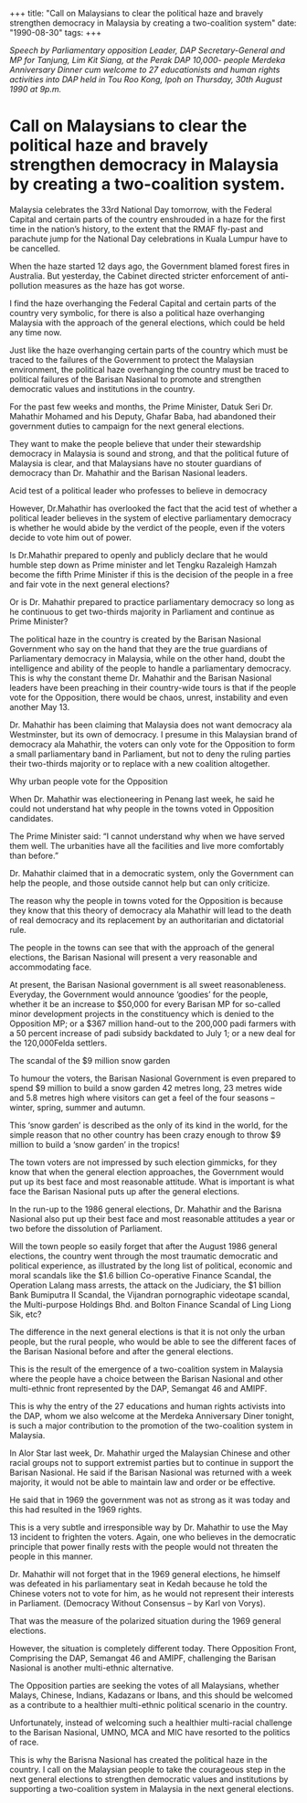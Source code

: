 +++ 
title: "Call on Malaysians to clear the political haze and bravely strengthen democracy in Malaysia by creating a two-coalition system"
date: "1990-08-30"
tags:
+++

_Speech by Parliamentary opposition Leader, DAP Secretary-General and MP for Tanjung, Lim Kit Siang, at the Perak DAP 10,000- people Merdeka Anniversary Dinner cum welcome to 27 educationists and human rights activities into DAP held in Tou Roo Kong, Ipoh on Thursday, 30th August 1990 at 9p.m._

# Call on Malaysians to clear the political haze and bravely strengthen democracy in Malaysia by creating a two-coalition system.

Malaysia celebrates the 33rd National Day tomorrow, with the Federal Capital and certain parts of the country enshrouded in a haze for the first time in the nation’s history, to the extent that the RMAF fly-past and parachute jump for the National Day celebrations in Kuala Lumpur have to be cancelled.</u>

When the haze started 12 days ago, the Government blamed forest fires in Australia. But yesterday, the Cabinet directed stricter enforcement of anti-pollution measures as the haze has got worse.

I find the haze overhanging the Federal Capital and certain parts of the country very symbolic, for there is also a political haze overhanging Malaysia with the approach of the general elections, which could be held any time now.

Just like the haze overhanging certain parts of the country which must be traced to the failures of the Government to protect the Malaysian environment, the political haze overhanging the country must be traced to political failures of the Barisan Nasional to promote and strengthen democratic values and institutions in the country.

For the past few weeks and months, the Prime Minister, Datuk Seri Dr. Mahathir Mohamed and his Deputy, Ghafar Baba, had abandoned their government duties to campaign for the next general elections.

They want to make the people believe that under their stewardship democracy in Malaysia is sound and strong, and that the political future of Malaysia is clear, and that Malaysians have no stouter guardians of democracy than Dr. Mahathir and the Barisan Nasional leaders.

Acid test of a political leader who professes to believe in democracy

However, Dr.Mahathir has overlooked the fact that the acid test of whether a political leader believes in the system of elective parliamentary democracy is whether he would abide by the verdict of the people, even if the voters decide to vote him out of power.

Is Dr.Mahathir prepared to openly and publicly declare that he would humble step down as Prime minister and let Tengku Razaleigh Hamzah become the fifth Prime Minister if this is the decision of the people in a free and fair vote in the next general elections?

Or is Dr. Mahathir prepared to practice parliamentary democracy so long as he continuous to get two-thirds majority in Parliament and continue as Prime Minister?

The political haze in the country is created by the Barisan Nasional Government who say on the hand that they are the true guardians of Parliamentary democracy in Malaysia, while on the other hand, doubt the intelligence and ability of the people to handle a parliamentary democracy.
This is why the constant theme Dr. Mahathir and the Barisan Nasional leaders have been preaching in their country-wide tours is that if the people vote for the Opposition, there would be chaos, unrest, instability and even another May 13.

Dr. Mahathir has been claiming that Malaysia does not want democracy ala Westminster, but its own of democracy. I presume in this Malaysian brand of democracy ala Mahathir, the voters can only vote for the Opposition to form a small parliamentary band in Parliament, but not to deny the ruling parties their two-thirds majority or to replace with a new coalition altogether. 

Why urban people vote for the Opposition

When Dr. Mahathir was electioneering in Penang last week, he said he could not understand hat why people in the towns voted in Opposition candidates.

The Prime Minister said: “I cannot understand why when we have served them well. The urbanities have all the facilities and live more comfortably than before.”

Dr. Mahathir claimed that in a democratic system, only the Government can help the people, and those outside cannot help but can only criticize.

The reason why the people in towns voted for the Opposition is because they know that this theory of democracy ala Mahathir will lead to the death of real democracy and its replacement by an authoritarian and dictatorial rule.

The people in the towns can see that with the approach of the general elections, the Barisan Nasional will present a very reasonable and accommodating face.

At present, the Barisan Nasional government is all sweet reasonableness. Everyday, the Government would announce ‘goodies’ for the people, whether it be an increase to $50,000 for every Barisan MP for so-called minor development projects in the constituency which is denied to the Opposition MP; or a $367 million hand-out to the 200,000 padi farmers with a 50 percent increase of padi subsidy backdated to July 1; or a new deal for the 120,000Felda settlers.

The scandal of the $9 million snow garden

To humour the voters, the Barisan Nasional Government is even prepared to spend $9 million to build a snow garden 42 metres long, 23 metres wide and 5.8 metres high where visitors can get a feel of the four seasons – winter, spring, summer and autumn.
  
This ‘snow garden’ is described as the only of its kind in the world, for the simple reason that no other country has been crazy enough to throw $9 million to build a ‘snow garden’ in the tropics!
 
The town voters are not impressed by such election gimmicks, for they know that when the general election approaches, the Government would put up its best face and most reasonable attitude. What is important is what face the Barisan Nasional puts up after the general elections.

In the run-up to the 1986 general elections, Dr. Mahathir and the Barisna Nasional also put up their best face and most reasonable attitudes a year or two before the dissolution of Parliament.

Will the town people so easily forget that after the August 1986 general elections, the country went through the most traumatic democratic and political experience, as illustrated by the long list of political, economic and moral scandals like the $1.6 billion Co-operative Finance Scandal, the Operation Lalang mass arrests, the attack on the Judiciary, the $1 billion Bank Bumiputra II Scandal, the Vijandran pornographic videotape scandal, the Multi-purpose Holdings Bhd. and Bolton Finance Scandal of Ling Liong Sik, etc?

The difference in the next general elections is that it is not only the urban people, but the rural people, who would be able to see the different faces of the Barisan Nasional before and after the general elections.

This is the result of the emergence of a two-coalition system in Malaysia where the people have a choice between the Barisan Nasional and other multi-ethnic front represented by the DAP, Semangat 46 and AMIPF.

This is why the entry of the 27 educations and human rights activists into the DAP, whom we also welcome at the Merdeka Anniversary Diner tonight, is such a major contribution to the promotion of the two-coalition system in Malaysia.

In Alor Star last week, Dr. Mahathir urged the Malaysian Chinese and other racial groups not to support extremist parties but to continue in support the Barisan Nasional. He said if the Barisan Nasional was returned with a week majority, it would not be able to maintain law and order or be effective.

He said that in 1969 the government was not as strong as it was today and this had resulted in the 1969 rights.

This is a very subtle and irresponsible way by Dr. Mahathir to use the May 13 incident to frighten the voters. Again, one who believes in the democratic principle that power finally rests with the people would not threaten the people in this manner.

Dr. Mahathir will not forget that in the 1969 general elections, he himself was defeated in his parliamentary seat in Kedah because he told the Chinese voters not to vote for him, as he would not represent their interests in Parliament. (Democracy Without Consensus – by Karl von Vorys).
 
That was the measure of the polarized situation during the 1969 general elections.

However, the situation is completely different today. There Opposition Front, Comprising the DAP, Semangat 46 and AMIPF, challenging the Barisan Nasional is another multi-ethnic alternative.

The Opposition parties are seeking the votes of all Malaysians, whether Malays, Chinese, Indians, Kadazans or Ibans, and this should be welcomed as a contribute to a healthier multi-ethnic political scenario in the country.

Unfortunately, instead of welcoming such a healthier multi-racial challenge to the Barisan Nasional, UMNO, MCA and MIC have resorted to the politics of race.

This is why the Barisna Nasional has created the political haze in the country. I call on the Malaysian people to take the courageous step in the next general elections to strengthen democratic values and institutions by supporting a two-coalition system in Malaysia in the next general elections.
 

